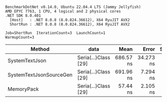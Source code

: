 ```

BenchmarkDotNet v0.14.0, Ubuntu 22.04.4 LTS (Jammy Jellyfish)
AMD EPYC 7763, 1 CPU, 4 logical and 2 physical cores
.NET SDK 8.0.401
  [Host]   : .NET 8.0.8 (8.0.824.36612), X64 RyuJIT AVX2
  ShortRun : .NET 8.0.8 (8.0.824.36612), X64 RyuJIT AVX2

Job=ShortRun  IterationCount=3  LaunchCount=1  
WarmupCount=3  

```
| Method                  | data                 | Mean      | Error     | StdDev   | Min       | Max       | Gen0   | Allocated |
|------------------------ |--------------------- |----------:|----------:|---------:|----------:|----------:|-------:|----------:|
| SystemTextJson          | Seria(...)Class [29] | 686.57 ns | 34.273 ns | 1.879 ns | 684.73 ns | 688.49 ns | 0.0038 |     392 B |
| SystemTextJsonSourceGen | Seria(...)Class [29] | 691.96 ns |  7.294 ns | 0.400 ns | 691.50 ns | 692.26 ns | 0.0048 |     464 B |
| MemoryPack              | Seria(...)Class [29] |  57.44 ns |  2.105 ns | 0.115 ns |  57.35 ns |  57.57 ns | 0.0014 |     120 B |
